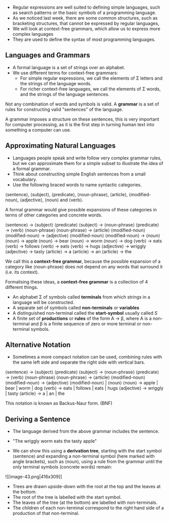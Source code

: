 - Regular expressions are well suited to defining simple languages, such as search patterns or the basic symbols of a programming language. 
- As we noticed last week, there are some common structures, such as bracketing structures, that cannot be expressed by regular languages, 
- We will look at context-free grammars, which allow us to express more complex languages
- They are used to define the syntax of most programming languages. 

## Languages and Grammars

- A formal language is a set of strings over an alphabet. 
- We use different terms for context-free grammars:
	- For simple regular expressions, we call the elements of Σ letters and the strings of the language words. 
	- For richer context-free languages, we call the elements of Σ words, and the strings of the language sentences. 


Not any combination of words and symbols is valid. A **grammar** is a set of rules for constructing valid "sentences" of the language.

A grammar imposes a structure on these sentences, this is very important for computer processing, as it is the first step in turning human text into something a computer can use.

## Approximating Natural Languages

- Languages people speak and write follow very complex grammar rules, but we can approximate them for a simple subset to illustrate the idea of a formal grammar. 
- Think about constructing simple English sentences from a small vocabulary. 
- Use the following braced words to name syntactic categories.

⟨sentence⟩, ⟨subject⟩, ⟨predicate⟩, ⟨noun-phrase⟩, ⟨article⟩, ⟨modified-noun⟩, ⟨adjective⟩, ⟨noun⟩ and ⟨verb⟩.

A formal grammar would give possible expansions of these categories in terms of other categories and concrete words. 

⟨sentence⟩ → ⟨subject⟩ ⟨predicate⟩ 
⟨subject⟩ → ⟨noun-phrase⟩
⟨predicate⟩ → ⟨verb⟩ ⟨noun-phrase⟩
⟨noun-phrase⟩ → ⟨article⟩ ⟨modified-noun⟩
⟨modified-noun⟩ → ⟨adjective⟩ ⟨modified-noun⟩
⟨modified-noun⟩ → ⟨noun⟩
⟨noun⟩ → apple
⟨noun⟩ → bear
⟨noun⟩ → worm
⟨noun⟩ → dog
⟨verb⟩ → eats
⟨verb⟩ → follows
⟨verb⟩ → eats
⟨verb⟩ → hugs
⟨adjective⟩ → wriggly
⟨adjective⟩ → tasty
⟨article⟩ → a
⟨article⟩ → an
⟨article⟩ → the

We call this a **context-free grammar**, because the possible expansion of a category like ⟨noun-phrase⟩ does not depend on any words that surround it (i.e. its context).

Formalising these ideas, a **context-free grammar** is a collection of 4 different things. 

- An alphabet Σ of symbols called **terminals** from which strings in a language will be constructed. 
- A separate set of symbols called **non-terminals** or **variables**
- A distinguished non-terminal called the **start-symbol** usually called *S*
- A finite set of **productions** or **rules** of the form A → β, where A is a non-terminal and β is a finite sequence of zero or more terminal or non-terminal symbols. 

## Alternative Notation

- Sometimes a more compact notation can be used, combining rules with the same left side and separate the right side with vertical bars. 

⟨sentence⟩ → ⟨subject⟩ ⟨predicate⟩
⟨subject⟩ → ⟨noun-phrase⟩
⟨predicate⟩ → ⟨verb⟩ ⟨noun-phrase⟩
⟨noun-phrase⟩ → ⟨article⟩ ⟨modified-noun⟩
⟨modified-noun⟩ → ⟨adjective⟩ ⟨modified-noun⟩ | ⟨noun⟩
⟨noun⟩ → apple | bear | worm | dog
⟨verb⟩ → eats | follows | eats | hugs
⟨adjective⟩ → wriggly | tasty
⟨article⟩ → a | an | the

This notation is known as Backus-Naur form. (BNF)


## Deriving a Sentence

- The language derived from the above grammar includes the sentence.
- "The wriggly worm eats the tasty apple"

- We can show this using a **derivation tree**, starting with the start symbol ⟨sentence⟩ and expanding a non-terminal symbol (here marked with angle brackets), such as ⟨noun⟩, using a rule from the grammar until the only terminal symbols (concrete words) remain:

![[image-43.png|416x309]]

- Trees are drawn upside-down with the root at the top and the leaves at the bottom. 
- The root of the tree is labelled with the start symbol. 
- The leaves of the tree (at the bottom) are labelled with non-terminals. 
- The children of each non-terminal correspond to the right hand side of a production of that non-terminal. 